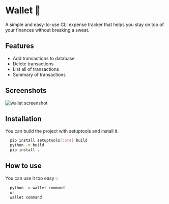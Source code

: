 
# Wallet 💸

A simple and easy-to-use CLI expense tracker that helps you stay on top of your finances without breaking a sweat.


## Features

- Add transactions to database
- Delete transactions
- List all of transactions
- Summary of transactions


## Screenshots

![wallet screenshot](https://github.com/user-attachments/assets/21187d6b-afc3-49fa-b76d-e5dce882d309)


## Installation

You can build the project with setuptools and install it.
```bash
  pip install setuptools[core] build
  python -m build
  pip install .
```
## How to use
You can use it too easy 💡
```bash
  python -m wallet command
  or
  wallet command
```

